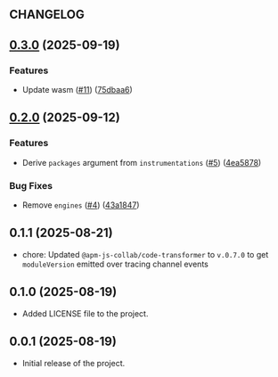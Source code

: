 ## CHANGELOG

## [0.3.0](https://github.com/apm-js-collab/tracing-hooks/compare/tracing-hooks-v0.2.0...tracing-hooks-v0.3.0) (2025-09-19)


### Features

* Update wasm ([#11](https://github.com/apm-js-collab/tracing-hooks/issues/11)) ([75dbaa6](https://github.com/apm-js-collab/tracing-hooks/commit/75dbaa61bf31a3ae24d59f02a046e922f06ed875))

## [0.2.0](https://github.com/apm-js-collab/tracing-hooks/compare/tracing-hooks-v0.1.1...tracing-hooks-v0.2.0) (2025-09-12)


### Features

* Derive `packages` argument from `instrumentations` ([#5](https://github.com/apm-js-collab/tracing-hooks/issues/5)) ([4ea5878](https://github.com/apm-js-collab/tracing-hooks/commit/4ea5878cdf6dad37c61caaccd5b6836f5d9edffb))


### Bug Fixes

* Remove `engines` ([#4](https://github.com/apm-js-collab/tracing-hooks/issues/4)) ([43a1847](https://github.com/apm-js-collab/tracing-hooks/commit/43a1847e6e9f4151b8a1d4899adbd304408e6165))

## 0.1.1 (2025-08-21)

- chore: Updated `@apm-js-collab/code-transformer` to `v.0.7.0` to get `moduleVersion` emitted over tracing channel events

## 0.1.0 (2025-08-19) 

- Added LICENSE file to the project.

## 0.0.1 (2025-08-19)

- Initial release of the project.
